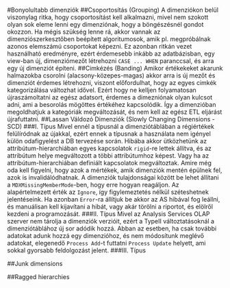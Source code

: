 #Bonyolultabb dimenziók
##Csoportosítás (Grouping)
A dimenziókon belül viszonylag ritka, hogy csoportosítást kell alkalmazni, mivel nem szokott olyan sok eleme lenni egy dimenziónak, hogy a böngészésnél gondot okozzon. Ha mégis szükség lenne rá, akkor vannak az dimenziószerkesztőben beépített algoritumosok, amik pl. megpróbálnak azonos elemszámú csoportokat képezni. Ez azonban ritkán vezet használható eredményre, ezért érdemesebb inkább az adatbázisban, egy view-ban új, dimenziómezőt létrehozni `CASE ... WHEN` paranccsal, és arra egy új dimenziót építeni.
##Cimkézés (Banding)
Amikor értékekeket akarunk halmazokba csorolni (alacsony-közepes-magas) akkor arra is új mezőt és dimenziót érdemes létrehozni, viszont előfordulhat, hogy az egyes cimkék kategorizálása változhat idővel. Ezért hogy ne kelljen folyamatosan újraszámoltatni az egész adatsort, érdemes a dimezniónak olyan kulcsot adni, ami a besorolás mögöttes értékéhez kapcsolódik. Így a dimenzióban megoldhatjuk a kategóriák megváltozását, és nem kell az egész ETL eljárást újrafuttatni.
##Lassan Váldozó Dimenziók (Slowly Changing Dimensions - SCD)
###I. Típus
Mivel ennél a típusnál a dimenziótáblában a régiértékek felülíródnak az újakkal, ezért ennek a típusnak a használata nem igényel külön odafigyelést a DB tervezése során.
Hibába akkor ütközhetünk az attribútum-hierarchiában egyes kapcsolatok `rigid`-re lettek állítva, és az attribútum helye megváltozott a többi attribútumhoz képest. Vagy ha az attribútum-hierarchiában definiált kapcsolatok megváltoztak.
Amire még oda kell figyelni, hogy azok a mértékek, amik dimenziók mentén épülnek fel, azok is invalidálódhatnak. A dimenziók tulajdonságai között be lehet állítani a `MDXMissingMemberMode`-ben, hogy erre hogyan reagáljon. Az alapértelmezett érték az `Ignore`, így figylemeztetés nélkül széteshetnek jelentéseink. Ha azonban `Error`-ra állítjuk be akkor az AS hibával fog leállni, és manuálisan kell kijavítani a hibát, vagy akár törölni a riportot, és elölről kezdeni a programozását.
###II. Típus
Mivel az Analysis Services OLAP szerver nem tárolja a dimenziók verzióit, ezért a TypeII változtatásoknál a dimenziótáblához új sor adódik hozzá. Abban az esetben, ha csak további adatokat adunk hozzá egy dimenzióhoz, és nem módosítunk meglévő adatokat, elegenedő `Process Add`-t futtatni `Process Update` helyett, ami sokkal gyorsabb feldolgozást jelent.
###III. Típus

##Junk dimensions

##Ragged hierarchies